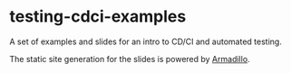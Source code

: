 # testing-cdci-examples

A set of examples and slides for an intro to CD/CI and automated testing.

The static site generation for the slides is powered by [Armadillo](https://github.com/Snugug/gulp-armadillo).
